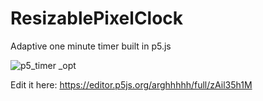 # ResizablePixelClock
Adaptive one minute timer built in p5.js

![p5_timer _opt](https://github.com/user-attachments/assets/76b0c29c-4e79-438a-8ec1-8b75030ab4aa)

Edit it here: https://editor.p5js.org/arghhhhh/full/zAil35h1M
